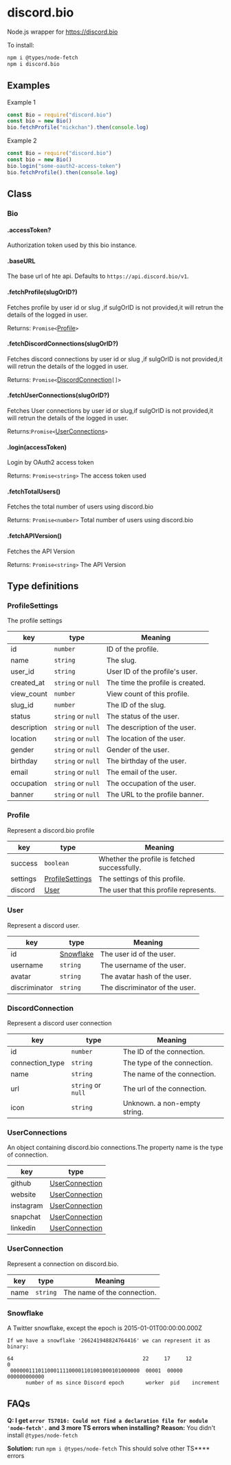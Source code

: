 # discord.bio

Node.js wrapper for https://discord.bio

To install: 

```bash
npm i @types/node-fetch
npm i discord.bio 
```
## Examples
Example 1
```js
const Bio = require("discord.bio")
const bio = new Bio()
bio.fetchProfile("nickchan").then(console.log)
```
Example 2
```js
const Bio = require("discord.bio")
const bio = new Bio()
bio.login("some-oauth2-access-token")
bio.fetchProfile().then(console.log)
```
## Class

### Bio

#### .accessToken?

Authorization token used by this bio instance.

#### .baseURL 

The base url of hte api. Defaults to `https://api.discord.bio/v1`.

#### .fetchProfile(slugOrID?)

Fetches profile by user id or slug ,if sulgOrID is not provided,it will retrun the details of the logged in user.

Returns: `Promise<`[Profile](###Porfile)`>`

#### .fetchDiscordConnections(slugOrID?)

Fetches discord connections by user id or slug ,if sulgOrID is not provided,it will retrun the details of the logged in user.

Returns: `Promise<`[DiscordConnection](###DiscordConnection)`[]>`

#### .fetchUserConnections(slugOrID?)

Fetches User connections by user id or slug,if sulgOrID is not provided,it will retrun the details of the logged in user.

Returns:`Promise<`[UserConnections](###UserConnections)`>` 

#### .login(accessToken)

Login by OAuth2 access token

Returns: `Promise<string>`   The access token used

#### .fetchTotalUsers()

Fetches the total number of users using discord.bio

Returns: `Promise<number>`  Total number of users using discord.bio

#### .fetchAPIVersion()

Fetches the API Version

Returns: `Promise<string>` The API Version

## Type definitions

### ProfileSettings

The profile settings

  key|type|Meaning
  ---|---|---
  id| `number` | ID of the profile. 
  name| `string` | The slug. 
  user_id| `string` | User ID of the profile's user. 
  created_at| `string` or  `null` | The time the profile is created. 
  view_count| `number`            | View count of this profile.      
  slug_id |`number`|The ID of the slug.
  status| `string` or `null` | The status of the user. 
  description| `string` or `null` | The description of the user. 
  location| `string` or  `null` | The location of the user. 
  gender| `string`  or `null` | Gender of the user. 
  birthday| `string` or `null` | The birthday of the user. 
  email| `string` or `null` | The email of the user. 
  occupation| `string` or  `null` | The occupation of the user. 
 banner | `string` or `null` | The URL to the profile banner. 

### Profile

Represent a discord.bio profile 

key|type|Meaning
---|---|---
success|`boolean`|Whether the profile is fetched successfully.
settings|[ProfileSettings](###ProfileSettings)|The settings of this profile.
discord|[User](###User)|The user that this profile represents.

### User

Represent a discord user. 

key|type|Meaning
---|---|---
id| [Snowflake](###Snowflake) | The user id of the user. 
username| `string`| The username of the user. 
avatar| `string`| The avatar hash of the user. 
discriminator| `string`| The discriminator of the user. 

### DiscordConnection

Represent a discord user connection

key|type|Meaning
---|---|---
id| `number`| The ID of the connection. 
connection_type| `string`| The type of the connection. 
name| `string` | The name of the connection. 
url| `string` or  `null`| The url of the connection. 
icon| `string`| Unknown. a non-empty string. 
### UserConnections

An object containing discord.bio connections.The property name is the type of connection.

key|type
---|---
github| [UserConnection](###UserConnection)
website| [UserConnection](###UserConnection)
instagram|[UserConnection](###UserConnection)
snapchat| [UserConnection](###UserConnection)
linkedin| [UserConnection](###UserConnection)

### UserConnection

Represent a connection on discord.bio.

key|type|Meaning
---|---|---
name|`string`|The name of the connection.

### Snowflake

A Twitter snowflake, except the epoch is 2015-01-01T00:00:00.000Z 

```
If we have a snowflake '266241948824764416' we can represent it as binary:

64                                          22     17     12          0
 000000111011000111100001101001000101000000  00001  00000  000000000000
      number of ms since Discord epoch       worker  pid    increment
```

## FAQs

**Q: I get  `error TS7016: Could not find a declaration file for module 'node-fetch'.`  and 3 more TS errors when installing?**
**Reason:** You didn't install `@types/node-fetch`

**Solution:** run `npm i @types/node-fetch`
This should solve other TS**** errors
